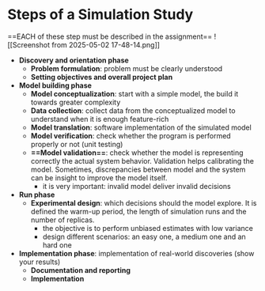 # Steps of a Simulation Study
==EACH of these step must be described in the assignment==
![[Screenshot from 2025-05-02 17-48-14.png]]
- **Discovery and orientation phase**
	- **Problem formulation**: problem must be clearly understood
	- **Setting objectives and overall project plan**
- **Model building phase**
	- **Model conceptualization**: start with a simple model, the build it towards greater complexity
	- **Data collection**: collect data from the conceptualized model to understand when it is enough feature-rich
	- **Model translation**: software implementation of the simulated model
	- **Model verification**: check whether the program is performed properly or not (unit testing)
	- **==Model validation==**: check whether the model is representing correctly the actual system behavior. Validation helps calibrating the model. Sometimes, discrepancies between model and the system can be insight to improve the model itself.
		- it is very important: invalid model deliver invalid decisions
- **Run phase**
	- **Experimental design**: which decisions should the model explore. It is defined the warm-up period, the length of simulation runs and the number of replicas. 
		- the objective is to perform unbiased estimates with low variance
		- design different scenarios: an easy one, a medium one and an hard one
- **Implementation phase**: implementation of real-world discoveries (show your results)
	- **Documentation and reporting**
	- **Implementation**